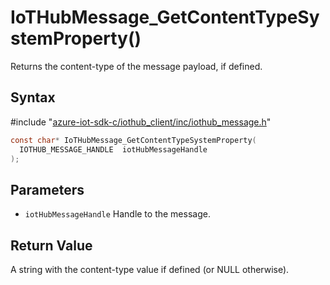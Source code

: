 # IoTHubMessage_GetContentTypeSystemProperty()

Returns the content-type of the message payload, if defined.

## Syntax

\#include "[azure-iot-sdk-c/iothub_client/inc/iothub_message.h](../iot-c-ref-iothub-message-h.md)"  
```C
const char* IoTHubMessage_GetContentTypeSystemProperty(
  IOTHUB_MESSAGE_HANDLE  iotHubMessageHandle
);
```

## Parameters
* `iotHubMessageHandle` Handle to the message.

## Return Value
A string with the content-type value if defined (or NULL otherwise).


